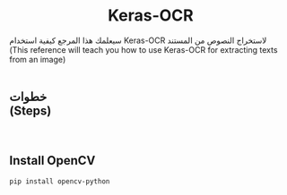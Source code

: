 <h1 align=center> Keras-OCR</h1>
سيعلمك هذا المرجع كيفية استخدام Keras-OCR لاستخراج النصوص من المستند <br>
(This reference will teach you how to use Keras-OCR for extracting texts from an image)<br><br>
<h2>
خطوات<br>
(Steps)
</h2><br>

## Install OpenCV

```
pip install opencv-python
```

